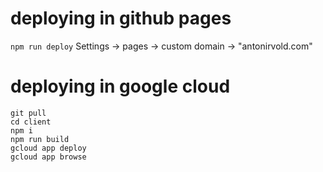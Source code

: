 # deploying in github pages
`npm run deploy`
Settings -> pages -> custom domain -> "antonirvold.com"

# deploying in google cloud
```
git pull
cd client
npm i
npm run build
gcloud app deploy
gcloud app browse
```